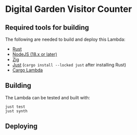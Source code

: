# Digital Garden Visitor Counter

## Required tools for building

The following are needed to build and deploy this Lambda:
- [Rust](https://rustup.rs/)
- [NodeJS (18.x or later)](https://nodejs.org/)
- [Zig](https://ziglang.org/)
- [Just](https://crates.io/crates/just) (`cargo install --locked just` after installing Rust)
- [Cargo Lambda](https://www.cargo-lambda.info/guide/installation.html)

## Building

The Lambda can be tested and built with:
```
just test
just synth
```

## Deploying

